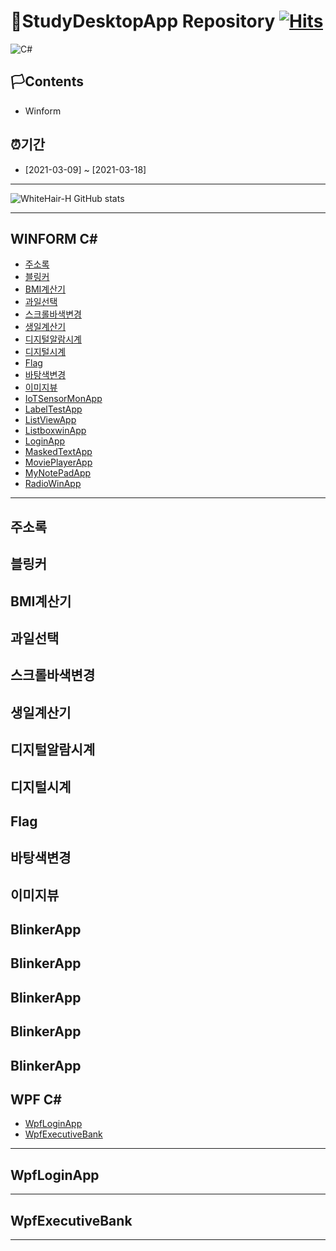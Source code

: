 # 🚩StudyDesktopApp Repository                                                 [![Hits](https://hits.seeyoufarm.com/api/count/incr/badge.svg?url=https%3A%2F%2Fgithub.com%2Fgjbae1212%2Fhit-counter)](https://hits.seeyoufarm.com)                    

<img alt="C#" src="https://img.shields.io/badge/c%23%20-%23239120.svg?&style=for-the-badge&logo=c-sharp&logoColor=white"/>


## 🏳Contents
- Winform 

## ⏰기간
- [2021-03-09] ~ [2021-03-18]

--------------------------

![WhiteHair-H GitHub stats](https://github-readme-stats.vercel.app/api?username=anuraghazra&theme=kacho_ga&show_icons=true)


--------------------------
## WINFORM C#
* [주소록](#주소록)
* [블링커](#블링커)
* [BMI계산기](#BMI계산기)
* [과일선택](#과일선택)
* [스크롤바색변경](#스크롤바색변경)
* [생일계산기](#생일계산기)
* [디지털알람시계](#디지털알람시계)
* [디지털시계](#디지털시계)
* [Flag](#Flag)
* [바탕색변경](#바탕색변경)
* [이미지뷰](#이미지뷰)
* [IoTSensorMonApp](#IoTSensorMonApp)
* [LabelTestApp](#LabelTestApp)
* [ListViewApp](#ListViewApp)
* [ListboxwinApp](#ListboxwinApp)
* [LoginApp](#LoginApp)
* [MaskedTextApp](#MaskedTextApp)
* [MoviePlayerApp](#MoviePlayerApp)
* [MyNotePadApp](#MyNotePadApp)
* [RadioWinApp](#RadioWinApp)

---------------------------

## 주소록
## 블링커
## BMI계산기
## 과일선택
## 스크롤바색변경
## 생일계산기
## 디지털알람시계
## 디지털시계
## Flag
## 바탕색변경
## 이미지뷰
## BlinkerApp
## BlinkerApp
## BlinkerApp
## BlinkerApp
## BlinkerApp


## WPF C#
* [WpfLoginApp](#WpfLoginApp)
* [WpfExecutiveBank](#WpfExecutiveBank)

---------------------------
## WpfLoginApp


---------------------------
## WpfExecutiveBank


---------------------------




